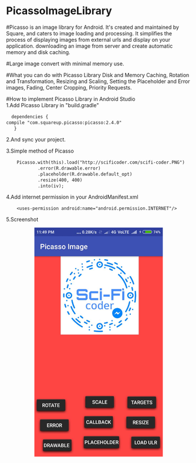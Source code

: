 # PicassoImageLibrary

#Picasso is an image library for Android. It's created and maintained by Square, and caters to image loading and processing. It simplifies the process of displaying images from external urls and display on your application.
downloading an image from server and create automatic memory and disk caching.

#Large image convert with minimal memory use.

#What you can do with Picasso Library
  Disk and Memory Caching, Rotation and Transformation, Resizing and Scaling, Setting the Placeholder and Error images, Fading,
  Center Cropping, Priority Requests.
  
#How to implement Picasso Library in Android Studio  
  1.Add Picasso Library in "build.gradle"
      
      dependencies {
    compile "com.squareup.picasso:picasso:2.4.0"
       }
     
  2.And sync your project.
  
  3.Simple method of Picasso
  
        Picasso.with(this).load("http://scificoder.com/scifi-coder.PNG")
                .error(R.drawable.error)
                .placeholder(R.drawable.default_opt)
                .resize(400, 400)
                .into(iv);
                
   4.Add internet permission in your AndroidManifest.xml 
   
        <uses-permission android:name="android.permission.INTERNET"/>

5.Screenshot
  <p align="center">
  <img src="https://github.com/Alok255/PicassoImageLibrary/blob/master/picasso_library.jpeg?raw=true" width="350"/>
</p>

